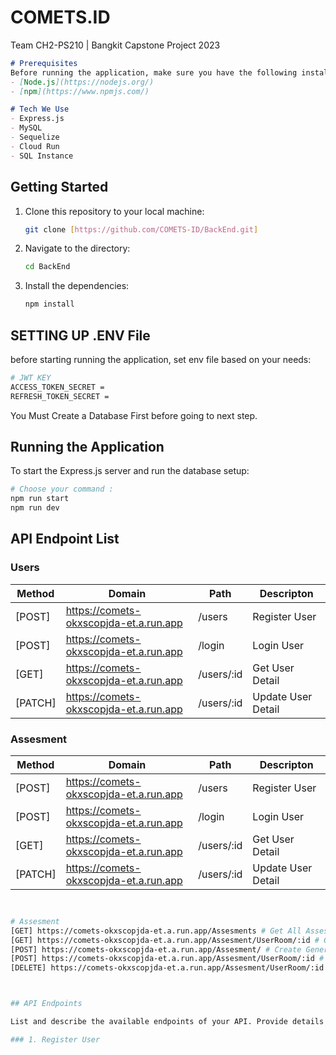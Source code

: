 # COMETS.ID
Team CH2-PS210 | Bangkit Capstone Project 2023

```markdown
# Prerequisites
Before running the application, make sure you have the following installed on your machine:
- [Node.js](https://nodejs.org/)
- [npm](https://www.npmjs.com/)

# Tech We Use
- Express.js
- MySQL
- Sequelize
- Cloud Run
- SQL Instance
```

## Getting Started

1. Clone this repository to your local machine:

   ```bash
   git clone [https://github.com/COMETS-ID/BackEnd.git]
   ```

2. Navigate to the directory:

   ```bash
   cd BackEnd
   ```

3. Install the dependencies:

   ```bash
   npm install
   ```

## SETTING UP .ENV File

before starting running the application, set env file based on your needs:

```bash
# JWT KEY
ACCESS_TOKEN_SECRET =
REFRESH_TOKEN_SECRET =
```

You Must Create a Database First before going to next step.

## Running the Application

To start the Express.js server and run the database setup:

```bash
# Choose your command : 
npm run start
npm run dev
```

## API Endpoint List

### Users
| Method  | Domain                                     | Path            | Descripton                 |
| ------- |--------------------------------------------|-----------------|----------------------------|
|[POST]   | https://comets-okxscopjda-et.a.run.app     |/users   | Register User             |
|[POST]   | https://comets-okxscopjda-et.a.run.app     |/login   | Login User                |
|[GET]    | https://comets-okxscopjda-et.a.run.app     |/users/:id   | Get User Detail           |
|[PATCH]  | https://comets-okxscopjda-et.a.run.app     | /users/:id   | Update User Detail        |

### Assesment
| Method  | Domain                                     | Path            | Descripton                 |
| ------- |--------------------------------------------|-----------------|----------------------------|
|[POST]   | https://comets-okxscopjda-et.a.run.app     |/users   | Register User             |
|[POST]   | https://comets-okxscopjda-et.a.run.app     |/login   | Login User                |
|[GET]    | https://comets-okxscopjda-et.a.run.app     |/users/:id   | Get User Detail           |
|[PATCH]  | https://comets-okxscopjda-et.a.run.app     | /users/:id   | Update User Detail        |


```bash


# Assesment
[GET] https://comets-okxscopjda-et.a.run.app/Assesments # Get All Assesment User
[GET] https://comets-okxscopjda-et.a.run.app/Assesment/UserRoom/:id # Get All Assesment from UserRoom
[POST] https://comets-okxscopjda-et.a.run.app/Assesment/ # Create General Assesment User
[POST] https://comets-okxscopjda-et.a.run.app/Assesment/UserRoom/:id # Create Assesment By UserRoom
[DELETE] https://comets-okxscopjda-et.a.run.app/Assesment/UserRoom/:id # Create Assesment By UserRoom



## API Endpoints

List and describe the available endpoints of your API. Provide details such as the HTTP methods supported, expected parameters, and example responses. Organize this section logically based on the different functionalities your API offers.

### 1. Register User

  ```
  

  ```
  

